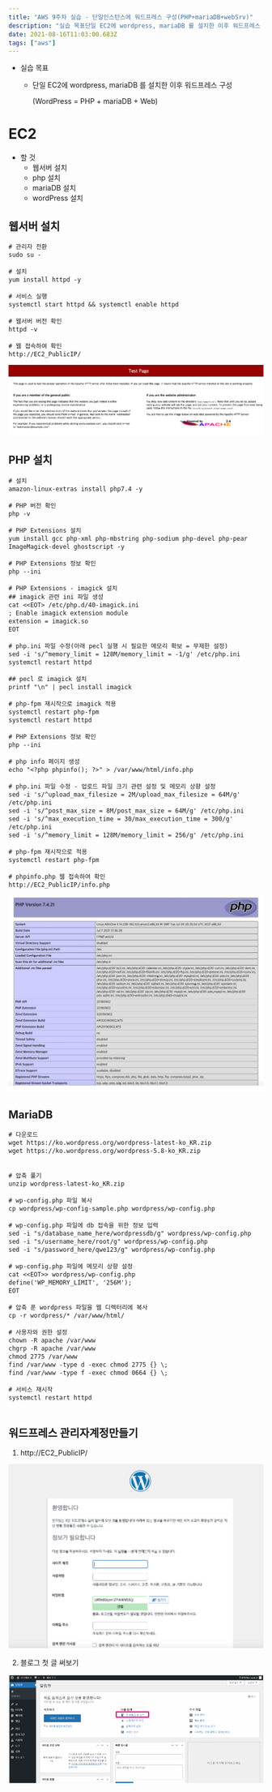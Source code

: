 ```yaml
---
title: "AWS 9주차 실습 - 단일인스턴스에 워드프레스 구성(PHP+mariaDB+webSrv)"
description: "실습 목표단일 EC2에 wordpress, mariaDB 를 설치한 이후 워드프레스 구성(WordPress = PHP + mariaDB + Web)할 것웹서버 설치php 설치mariaDB 설치wordPress 설치http&#x3A;//EC2_PublicIP/블로그 첫 "
date: 2021-08-16T11:03:00.683Z
tags: ["aws"]
---
```

- 실습 목표

  - 단일 EC2에 wordpress, mariaDB 를 설치한 이후 워드프레스 구성

    (WordPress = PHP + mariaDB + Web)




#  EC2 

- 할 것
  - 웹서버 설치
  - php 설치
  - mariaDB 설치
  - wordPress 설치



## 웹서버 설치

```shell
# 관리자 전환
sudo su -

# 설치
yum install httpd -y

# 서비스 실행
systemctl start httpd && systemctl enable httpd

# 웹서버 버전 확인
httpd -v

# 웹 접속하여 확인
http://EC2_PublicIP/
```

![](../images/52622a5b-1b64-4821-917b-b689731e8b9d-image-20210816195009618.png)




## PHP 설치

```shell
# 설치
amazon-linux-extras install php7.4 -y

# PHP 버전 확인
php -v

# PHP Extensions 설치
yum install gcc php-xml php-mbstring php-sodium php-devel php-pear ImageMagick-devel ghostscript -y

# PHP Extensions 정보 확인
php --ini

# PHP Extensions - imagick 설치
## imagick 관련 ini 파일 생성
cat <<EOT> /etc/php.d/40-imagick.ini
; Enable imagick extension module
extension = imagick.so
EOT

# php.ini 파일 수정(아래 pecl 실행 시 필요한 메모리 확보 = 무제한 설정)
sed -i 's/^memory_limit = 128M/memory_limit = -1/g' /etc/php.ini
systemctl restart httpd

## pecl 로 imagick 설치
printf "\n" | pecl install imagick

# php-fpm 재시작으로 imagick 적용
systemctl restart php-fpm
systemctl restart httpd

# PHP Extensions 정보 확인
php --ini

# php info 페이지 생성
echo "<?php phpinfo(); ?>" > /var/www/html/info.php

# php.ini 파일 수정 - 업로드 파일 크기 관련 설정 및 메모리 상향 설정 
sed -i 's/^upload_max_filesize = 2M/upload_max_filesize = 64M/g' /etc/php.ini
sed -i 's/^post_max_size = 8M/post_max_size = 64M/g' /etc/php.ini
sed -i 's/^max_execution_time = 30/max_execution_time = 300/g' /etc/php.ini
sed -i 's/^memory_limit = 128M/memory_limit = 256/g' /etc/php.ini

# php-fpm 재시작으로 적용
systemctl restart php-fpm

# phpinfo.php 웹 접속하여 확인
http://EC2_PublicIP/info.php
```


![](../images/ec3f24d3-f2fc-4a4b-9778-3cc2f5589f28-image-20210816195026246.png)


## MariaDB

```shell
# 다운로드
wget https://ko.wordpress.org/wordpress-latest-ko_KR.zip
wget https://ko.wordpress.org/wordpress-5.8-ko_KR.zip


# 압축 풀기
unzip wordpress-latest-ko_KR.zip

# wp-config.php 파일 복사
cp wordpress/wp-config-sample.php wordpress/wp-config.php

# wp-config.php 파일에 db 접속을 위한 정보 입력
sed -i "s/database_name_here/wordpressdb/g" wordpress/wp-config.php
sed -i "s/username_here/root/g" wordpress/wp-config.php
sed -i "s/password_here/qwe123/g" wordpress/wp-config.php

# wp-config.php 파일에 메모리 상향 설정
cat <<EOT>> wordpress/wp-config.php
define('WP_MEMORY_LIMIT', '256M');
EOT

# 압축 푼 wordpress 파일을 웹 디렉터리에 복사
cp -r wordpress/* /var/www/html/

# 사용자와 권한 설정
chown -R apache /var/www
chgrp -R apache /var/www
chmod 2775 /var/www
find /var/www -type d -exec chmod 2775 {} \;
find /var/www -type f -exec chmod 0664 {} \;

# 서비스 재시작
systemctl restart httpd


```



## 워드프레스 관리자계정만들기

1. http://EC2_PublicIP/

![](../images/e40501f4-266a-47e7-acc4-1e1a03ce8a03-image-20210816195517795.png)

2. 블로그 첫 글 써보기

![](../images/0e3a2331-5b16-4fb1-875c-f6529e920b26-image-20210816195622735.png)